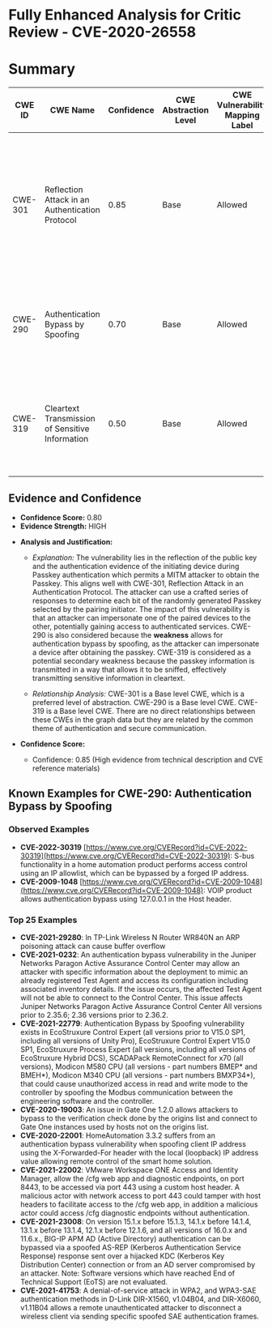 # Fully Enhanced Analysis for Critic Review - CVE-2020-26558

# Summary
| CWE ID | CWE Name | Confidence | CWE Abstraction Level | CWE Vulnerability Mapping Label | CWE-Vulnerability Mapping Notes |
|---|---|---|---|---|---|
| CWE-301 | Reflection Attack in an Authentication Protocol | 0.85 | Base | Allowed | Primary CWE: The vulnerability involves reflection of the public key and authentication evidence, which allows a MITM attacker to identify the Passkey. |
| CWE-290 | Authentication Bypass by Spoofing | 0.70 | Base | Allowed | Secondary CWE: The vulnerability allows an attacker to impersonate one of the paired devices. |
| CWE-319 | Cleartext Transmission of Sensitive Information | 0.50 | Base | Allowed | Secondary CWE: Passkey information is transmitted without proper protection allowing sniffing. |

## Evidence and Confidence

*   **Confidence Score:** 0.80
*   **Evidence Strength:** HIGH

- **Analysis and Justification:**  
  - *Explanation:* The vulnerability lies in the reflection of the public key and the authentication evidence of the initiating device during Passkey authentication which permits a MITM attacker to obtain the Passkey. This aligns well with CWE-301, Reflection Attack in an Authentication Protocol. The attacker can use a crafted series of responses to determine each bit of the randomly generated Passkey selected by the pairing initiator. The impact of this vulnerability is that an attacker can impersonate one of the paired devices to the other, potentially gaining access to authenticated services. CWE-290 is also considered because the **weakness** allows for authentication bypass by spoofing, as the attacker can impersonate a device after obtaining the passkey. CWE-319 is considered as a potential secondary weakness because the passkey information is transmitted in a way that allows it to be sniffed, effectively transmitting sensitive information in cleartext.

  - *Relationship Analysis:* CWE-301 is a Base level CWE, which is a preferred level of abstraction. CWE-290 is a Base level CWE. CWE-319 is a Base level CWE. There are no direct relationships between these CWEs in the graph data but they are related by the common theme of authentication and secure communication.

- **Confidence Score:**  
  - Confidence: 0.85 (High evidence from technical description and CVE reference materials)



## Known Examples for CWE-290: Authentication Bypass by Spoofing
### Observed Examples
- **CVE-2022-30319** [https://www.cve.org/CVERecord?id=CVE-2022-30319](https://www.cve.org/CVERecord?id=CVE-2022-30319): S-bus functionality in a home automation product performs access control using an IP allowlist, which can be bypassed by a forged IP address.
- **CVE-2009-1048** [https://www.cve.org/CVERecord?id=CVE-2009-1048](https://www.cve.org/CVERecord?id=CVE-2009-1048): VOIP product allows authentication bypass using 127.0.0.1 in the Host header.
### Top 25 Examples
- **CVE-2021-29280**: In TP-Link Wireless N Router WR840N an ARP poisoning attack can cause buffer overflow
- **CVE-2021-0232**: An authentication bypass vulnerability in the Juniper Networks Paragon Active Assurance Control Center may allow an attacker with specific information about the deployment to mimic an already registered Test Agent and access its configuration including associated inventory details. If the issue occurs, the affected Test Agent will not be able to connect to the Control Center. This issue affects Juniper Networks Paragon Active Assurance Control Center All versions prior to 2.35.6; 2.36 versions prior to 2.36.2.
- **CVE-2021-22779**: Authentication Bypass by Spoofing vulnerability exists in EcoStruxure Control Expert (all versions prior to V15.0 SP1, including all versions of Unity Pro), EcoStruxure Control Expert V15.0 SP1, EcoStruxure Process Expert (all versions, including all versions of EcoStruxure Hybrid DCS), SCADAPack RemoteConnect for x70 (all versions), Modicon M580 CPU (all versions - part numbers BMEP* and BMEH*), Modicon M340 CPU (all versions - part numbers BMXP34*), that could cause unauthorized access in read and write mode to the controller by spoofing the Modbus communication between the engineering software and the controller.
- **CVE-2020-19003**: An issue in Gate One 1.2.0 allows attackers to bypass to the verification check done by the origins list and connect to Gate One instances used by hosts not on the origins list.
- **CVE-2020-22001**: HomeAutomation 3.3.2 suffers from an authentication bypass vulnerability when spoofing client IP address using the X-Forwarded-For header with the local (loopback) IP address value allowing remote control of the smart home solution.
- **CVE-2021-22002**: VMware Workspace ONE Access and Identity Manager, allow the /cfg web app and diagnostic endpoints, on port 8443, to be accessed via port 443 using a custom host header. A malicious actor with network access to port 443 could tamper with host headers to facilitate access to the /cfg web app, in addition a malicious actor could access /cfg diagnostic endpoints without authentication.
- **CVE-2021-23008**: On version 15.1.x before 15.1.3, 14.1.x before 14.1.4, 13.1.x before 13.1.4, 12.1.x before 12.1.6, and all versions of 16.0.x and 11.6.x., BIG-IP APM AD (Active Directory) authentication can be bypassed via a spoofed AS-REP (Kerberos Authentication Service Response) response sent over a hijacked KDC (Kerberos Key Distribution Center) connection or from an AD server compromised by an attacker. Note: Software versions which have reached End of Technical Support (EoTS) are not evaluated.
- **CVE-2021-41753**: A denial-of-service attack in WPA2, and WPA3-SAE authentication methods in D-Link DIR-X1560, v1.04B04, and DIR-X6060, v1.11B04 allows a remote unauthenticated attacker to disconnect a wireless client via sending specific spoofed SAE authentication frames.
